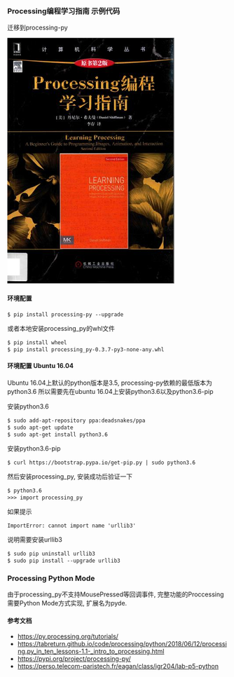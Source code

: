 ### Processing编程学习指南 示例代码

迁移到processing-py

![封面](cover.jpg)

#### 环境配置

```
$ pip install processing-py --upgrade
```

或者本地安装processing_py的whl文件
```
$ pip install wheel
$ pip install processing_py-0.3.7-py3-none-any.whl
```


#### 环境配置 Ubuntu 16.04

Ubuntu 16.04上默认的python版本是3.5, processing-py依赖的最低版本为python3.6
所以需要先在ubuntu 16.04上安装python3.6以及python3.6-pip

安装python3.6
```
$ sudo add-apt-repository ppa:deadsnakes/ppa
$ sudo apt-get update
$ sudo apt-get install python3.6
```

安装python3.6-pip
```
$ curl https://bootstrap.pypa.io/get-pip.py | sudo python3.6
```

然后安装processing_py, 安装成功后验证一下
```
$ python3.6
>>> import processing_py
```

如果提示
```
ImportError: cannot import name 'urllib3'
```
说明需要安装urllib3
```
$ sudo pip uninstall urllib3
$ sudo pip install --upgrade urllib3
```

### Processing Python Mode

由于processing_py不支持MousePressed等回调事件,
完整功能的Proccessing需要Python Mode方式实现, 扩展名为pyde.

#### 参考文档
- <https://py.processing.org/tutorials/>
- <https://tabreturn.github.io/code/processing/python/2018/06/12/processing.py_in_ten_lessons-1.1-_intro_to_processing.html>
- <https://pypi.org/project/processing-py/>
- <https://perso.telecom-paristech.fr/eagan/class/igr204/lab-p5-python>
